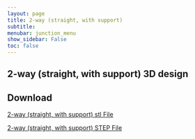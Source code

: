 ```yaml
---
layout: page
title: 2-way (straight, with support)
subtitle: 
menubar: junction_menu
show_sidebar: False
toc: false
---
```


## 2-way (straight, with support) 3D design 
<html>
<script src="https://embed.github.com/view/3d/yusolpark/M3/master/parts/files/2-leaf_tight_junction(106mm,straight,bracket).stl"></script>
</html>

## Download
[2-way (straight, with support) stl File](/M3/parts/files/2-leaf_tight_junction(106mm,straight,bracket).stl)

[2-way (straight, with support) STEP File](/M3/parts/files/2-leaf_tight_junction(106mm,straight,bracket).stl)


